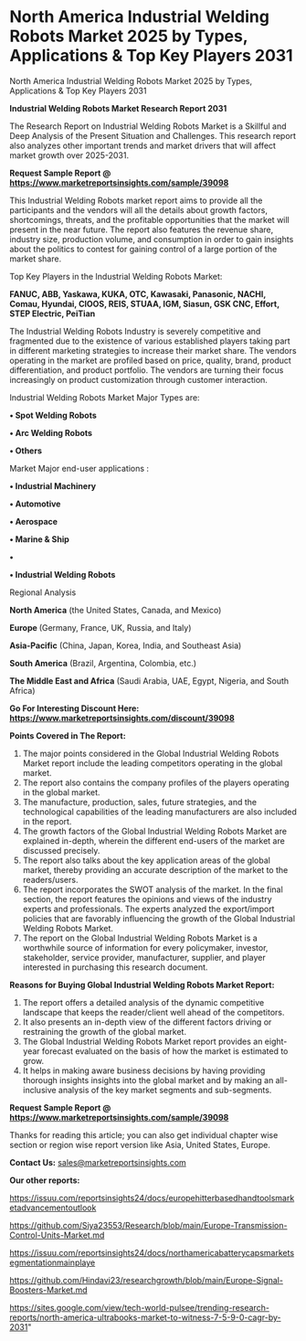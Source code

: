# North America Industrial Welding Robots Market 2025 by Types, Applications & Top Key Players 2031
 North America Industrial Welding Robots Market 2025 by Types, Applications & Top Key Players 2031

<strong>Industrial Welding Robots Market Research Report 2031</strong>

The Research Report on Industrial Welding Robots Market is a Skillful and Deep Analysis of the Present Situation and Challenges. This research report also analyzes other important trends and market drivers that will affect market growth over 2025-2031.

<strong>Request Sample Report @ <a href=https://www.marketreportsinsights.com/sample/39098>https://www.marketreportsinsights.com/sample/39098</a></strong>

This Industrial Welding Robots market report aims to provide all the participants and the vendors will all the details about growth factors, shortcomings, threats, and the profitable opportunities that the market will present in the near future. The report also features the revenue share, industry size, production volume, and consumption in order to gain insights about the politics to contest for gaining control of a large portion of the market share.

Top Key Players in the Industrial Welding Robots Market:

<strong>FANUC, ABB, Yaskawa, KUKA, OTC, Kawasaki, Panasonic, NACHI, Comau, Hyundai, ClOOS, REIS, STUAA, IGM, Siasun, GSK CNC, Effort, STEP Electric, PeiTian</strong>

The Industrial Welding Robots Industry is severely competitive and fragmented due to the existence of various established players taking part in different marketing strategies to increase their market share. The vendors operating in the market are profiled based on price, quality, brand, product differentiation, and product portfolio. The vendors are turning their focus increasingly on product customization through customer interaction.

Industrial Welding Robots Market Major Types are:

<strong>•  Spot Welding Robots

•  Arc Welding Robots

•  Others</strong>

Market Major end-user applications :

<strong>•  Industrial Machinery

•  Automotive

•  Aerospace

•  Marine & Ship

•  

•  Industrial Welding Robots</strong>

Regional Analysis

</u><strong><b>North America</b></strong> (the United States, Canada, and Mexico)

<strong><b>Europe </b></strong>(Germany, France, UK, Russia, and Italy)

<strong><b>Asia-Pacific</b></strong> (China, Japan, Korea, India, and Southeast Asia)

<strong><b>South America</b></strong> (Brazil, Argentina, Colombia, etc.)

<strong><b>The Middle East and Africa</b></strong> (Saudi Arabia, UAE, Egypt, Nigeria, and South Africa)

<strong>Go For Interesting Discount Here: <a href=https://www.marketreportsinsights.com/discount/39098>https://www.marketreportsinsights.com/discount/39098</a></strong>

<strong>Points Covered in The Report:</strong>
<ol>
  <li>The major points considered in the Global Industrial Welding Robots Market report include the leading competitors operating in the global market.</li>
  <li>The report also contains the company profiles of the players operating in the global market.</li>
  <li>The manufacture, production, sales, future strategies, and the technological capabilities of the leading manufacturers are also included in the report.</li>
  <li>The growth factors of the Global Industrial Welding Robots Market are explained in-depth, wherein the different end-users of the market are discussed precisely.</li>
  <li>The report also talks about the key application areas of the global market, thereby providing an accurate description of the market to the readers/users.</li>
  <li>The report incorporates the SWOT analysis of the market. In the final section, the report features the opinions and views of the industry experts and professionals. The experts analyzed the export/import policies that are favorably influencing the growth of the Global Industrial Welding Robots Market.</li>
  <li>The report on the Global Industrial Welding Robots Market is a worthwhile source of information for every policymaker, investor, stakeholder, service provider, manufacturer, supplier, and player interested in purchasing this research document.</li>
</ol>
<strong>Reasons for Buying Global Industrial Welding Robots Market Report:</strong>

<ol>
  <li>The report offers a detailed analysis of the dynamic competitive landscape that keeps the reader/client well ahead of the competitors.</li>
  <li>It also presents an in-depth view of the different factors driving or restraining the growth of the global market.</li>
  <li>The Global Industrial Welding Robots Market report provides an eight-year forecast evaluated on the basis of how the market is estimated to grow.</li>
  <li>It helps in making aware business decisions by having providing thorough insights insights into the global market and by making an all-inclusive analysis of the key market segments and sub-segments.</li>
</ol>
<strong>Request Sample Report @ <a href=https://www.marketreportsinsights.com/sample/39098>https://www.marketreportsinsights.com/sample/39098</a></strong>


Thanks for reading this article; you can also get individual chapter wise section or region wise report version like Asia, United States, Europe.

<strong>Contact Us:</strong>
sales@marketreportsinsights.com

<strong>Our other reports:</strong>

<a href=https://issuu.com/reportsinsights24/docs/europehitterbasedhandtoolsmarketadvancementoutlook>https://issuu.com/reportsinsights24/docs/europehitterbasedhandtoolsmarketadvancementoutlook</a>

<a href=https://github.com/Siya23553/Research/blob/main/Europe-Transmission-Control-Units-Market.md>https://github.com/Siya23553/Research/blob/main/Europe-Transmission-Control-Units-Market.md</a>

<a href=https://issuu.com/reportsinsights24/docs/northamericabatterycapsmarketsegmentationmainplaye>https://issuu.com/reportsinsights24/docs/northamericabatterycapsmarketsegmentationmainplaye</a>

<a href=https://github.com/Hindavi23/researchgrowth/blob/main/Europe-Signal-Boosters-Market.md>https://github.com/Hindavi23/researchgrowth/blob/main/Europe-Signal-Boosters-Market.md</a>

<a href=https://sites.google.com/view/tech-world-pulsee/trending-research-reports/north-america-ultrabooks-market-to-witness-7-5-9-0-cagr-by-2031>https://sites.google.com/view/tech-world-pulsee/trending-research-reports/north-america-ultrabooks-market-to-witness-7-5-9-0-cagr-by-2031</a>"
